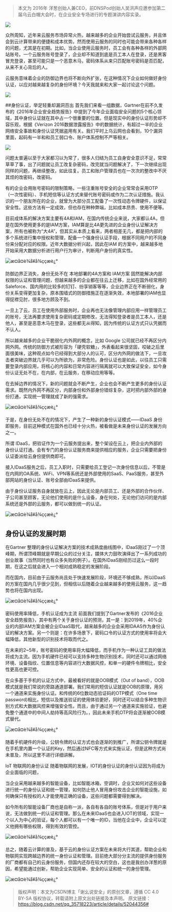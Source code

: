 
> 本文为 2016年 洋葱创始人兼CEO，前DNSPod创始人吴洪声应邀参加第二届乌云白帽大会时，在企业安全专场进行的专题演讲内容实录。

<!-- more -->

![](https://cdn.authing.cn/blog/20190905122451.png)

众所周知，近年来云服务市场异常火热，越来越多的企业开始尝试云服务，并且体会到云计算带来的便捷和成本优势。然而使用云服务的同时也可能会带来各种各样的问题，尤其是在初期。比如，当企业使用云服务时，员工会有各种各样的外部网站账号。一个云服务账号登录了，企业却不知道到底是员工本人在登录，还是黑客冒充登录，甚至可能只是一个恶意木马，密码体系从来只匹配账号密码是否匹配，从来不关心背后的人。

云服务意味着企业的防御边界也将不断向外扩张，在这种情况下企业如何做好身份认证，以应对越来越复杂的身份环境？今天我就来和大家一起讨论这个问题。

![](https://cdn.authing.cn/blog/20190905122509.png)

##身份认证，举足轻重却漏洞百出
首先我们来看一组数据，Gartner在前不久发布的《2016年企业安全趋势报告》中提到了今年企业面临安全问题的5个核心领域，其中身份认证就在其中占一个很重要的位置。但是现实中的身份认证形势却不容乐观，根据《Verizon 2016数据泄露报告》中的数据统计，有超过一半的企业网络安全事故和身份认证凭据盗用有关。我们平时上乌云网也会看到，10个漏洞里面，起码有一半和和员工弱口令、账户体系控制不严等相关。

![](https://cdn.authing.cn/blog/20190905122537.png)

问题太普遍以至于大家都习以为常了，很多人归结为员工自身安全意识不足，常常草草了事，出了问题就让员工改复杂密码，改完就当问题解决了，下一次继续出现同样的问题，再继续整改，如此往复。员工和账户管理员也在一次次的整改中不厌其烦的改密码，改密码。

有的企业会用账号密码的限制策略，一些注重账号安全的企业常常会采用OTP（一次性密码）、手机短信等认证方式来替代账号密码或作为二次认证措施。我认识的一个朋友所在的企业，就曾为大部分员工配备了一次性动态令牌硬件，以保证安全性。这些方法有一定成效，但也存在种种弊端，比如成本昂贵、使用不便等。

目前成体系的解决方案主要有4A和IAM，在国内传统企业来说，大家都认4A，但是在国外使用更多的是IAM方案，IAM算是比4A更先进的企业身份认证解决方案，所有也被称为“大4A”，但其实从本质上看来，两者相差无几，都是把内部的多个系统进行集中授权和管理，配备一个强身份认证手段，根据不同用户的不同身份来分配对应的权限。近年大数据分析兴起，因此在IAM 的方案中，越来越多地开始采用大数据分析进行用户行为审计，判断用户身份的真实性。

![æ­¤å¤è¾å¥å¾ççæè¿°](http://www.2cto.com/uploadfile/Collfiles/20160728/20160728091454132.jpg)

防御边界正消失，身份无处不在
本地部署的4A方案和 IAM方案 固然能解决内部权限的认证和管理问题，但越来越多的企业都在往云上迁移，比如在国外经常用的Saleforce、国内用的比较多的钉钉、纷享销客等等，企业边界正在不断弱化，身份关系变得更加复杂，原本围墙式的防御措施正在逐渐失效，本地部署的IAM也显得捉襟见肘，很多地方顾及不到。

一旦上了云，员工在使用外部服务时，企业再也无法像管理内部应用一样管理员工的账号，无法再要求使用复杂密码或定期修改，无法得知登录者是员工本人，还是他人，甚至是恶意木马在登录，这些都无从得知，因为传统的认证方式只认凭据而不认人。

所以越来越多的企业干脆弱化内外网的概念，比如 Google 公司就已经不再区分内网外网。传统的防御方式被形容为「硬壳软糖」，外表看起来很坚固，咬破之后里面很美味，这种观点如今已经得到大部分人的认可，区分内外网的做法下，一旦攻击者突破边界就几乎可以为所欲为，非常危险。身份认证也是如此，以往员工只需要登录内部应用，将核心的内容和日常内容进行隔离就可以大致保证安全，如今身份认证无处不在，在内部，在云服务，在移动应用等等。

在去掉边界的情况下，新的问题就会不断产生，企业也会不断产生更多的身份认证需求。既然内外网不再区分，内部身份和外部身份错综复杂，这时把内部外部的身份打通，实现统一管理就成了新的强需求。

![æ­¤å¤è¾å¥å¾ççæè¿°](http://www.2cto.com/uploadfile/Collfiles/20160728/20160728091454133.jpg)

于是，在身份无处不在的情况下，产生了一种新的身份认证模式——IDaaS 身份即服务，目前这种模式在国外也已经十分火热，被看做是未来身份认证的发展方向之一。

所谓 IDaaS，把验证作为一个云服务提出来，整个架设在云上，把企业内外部的身份认证打通。会有专门的身份认证服务商来提供相应的服务，企业只需要把身份认证委派给云身份提供商即可。

接入IDaaS服务之后，员工入职时，只需要给员工登记一次身份信息以后，不管是在内网的OA系统、WiFi、VPN等系统还是外部使用的SaaS、PaaS服务，甚至外部网站的身份认证、账号全部由IDaaS来提供。

由于身份认证服务自身就放在云上，因此无论是内部员工、还是外部的合作伙伴、子公司甚至顾客，无论他们使用的是什么设备，身在何处，无论他们访问的是内部系统还是外部的云服务，都可以做到统一的认证。

![æ­¤å¤è¾å¥å¾ççæè¿°](http://www.2cto.com/uploadfile/Collfiles/20160728/20160728091454134.jpg)

## 身份认证的发展时期
在Gartner 整理的身份认证解决方案的技术成熟度曲线图中，IDaaS刚过了一个顶峰期，所谓顶峰期就是早期公众的过分关注，媒体大力鼓吹演绎出了一系列成功的创业故事（当然同时也有众多失败的例子）。在国外IDaaS刚经历过这么一段时期，在这之后就会进入一个相对成熟稳定的发展阶段。

而在国内，目前由于云服务尚且处于快速发展阶段，环境还不够成熟，所以IDaaS的方案在国内几乎很少见到，但相信以后随着企业越来越多的使用云服务，这一趋势也将在国内出现。

![æ­¤å¤è¾å¥å¾ççæè¿°](http://www.2cto.com/uploadfile/Collfiles/20160728/20160728091454135.jpg)

密码使用率降低，手机认证成为主流
前面我们提到了Gartner发布的《2016企业安全趋势报告》，其中有两个关于身份认证的预测，其一是：到2019年，40%企业的内部IAM方案会被企业IDaaS取代，越来越多的企业会采用IDAAS作为身份认证的解决方案。另一个则是：在许多场景下，密码口令的认证方式的使用率将会大幅降低，其他新型的识别技术将取而代之。

在未来的2~5年，账号密码的使用率将大幅降低，而手机作为一种认证工具的做法将成为主流。因为手机硬件已经可以支持多种生物识别技术，同时还可以通过网络环境、设备指纹、位置信息等内容进行大数据风控，和单一的硬件令牌相比，安全性更高也更可控。

在众多基于手机的认证方式中，最被看好的就是OOB模式（Out of band），OOB模式就是我们常说的旁路通道部署。我们常用的短信认证就是OOB的原理，用另一个通道来实施身份认证。和传统的6位数动态验证码的OTP模式（One time password)相比，短信以及推送验证的使用体验更好，同时还可以结合多种生物识别方式和大数据风控来增强安全性。而且，由于通过另一个通道来实施验证，也避免整个通道中的中间人劫持等高风险行为。，因此未来手机OTP将会逐渐被OOB模式替代。

![æ­¤å¤è¾å¥å¾ççæè¿°](http://www.2cto.com/uploadfile/Collfiles/20160728/20160728091454136.jpg)

随着手机硬件的升级，公钥令牌的认证方式也会逐渐的到推广，所谓公钥令牌就是在手机里内置一个认证的Key，然后通过NFC等方式来实施认证，但是这种方式尚未普及，所以这里不进行详细讲解。

IoT 物联网的身份认证
随着物联网的发展，IOT的身份认证的身份认证因为将成为企业面临的问题，

当企业采用越来越多的智能设备，比如智能冰箱，空调时，企业又如何对这些设备进行统一的身份认证和统一管理，如何防止他人冒用身份攻击企业的智能设施，如何确保只有授权的人才能使用正确的设备，这些问题都需要得到解决。

如今所有的智能设备厂商也是自称一派，各自有各自的账号体系，但是对于用户来说，无法做到统一的认证和管理。那么在未来IDaaS也会进入IOT的领域，实现一个以人为中心的验证，每个人都可以有一个唯一的ID，当他在企业中，企业可以定义他拥有哪些权限，得到有效的管控。

![æ­¤å¤è¾å¥å¾ççæè¿°](http://www.2cto.com/uploadfile/Collfiles/20160728/20160728091454137.jpg)

总之，随着云计算的普及，基于云的身份认证方案在未来将大行其道，帮助企业和物联网实现跨越边界的统一身份认证和管理。目前绝大部分分主流的提供身份服务的厂商都有自己的云身份服务，但国内还存在较大的空白，这也是我创办洋葱的原因，希望能通过创新，帮助企业实现简单、安全的认证和统一的身份管理。

![æ­¤å¤è¾å¥å¾ççæè¿°](http://www.2cto.com/uploadfile/Collfiles/20160728/20160728091454138.jpg)

> 版权声明：本文为CSDN博主「谢幺说安全」的原创文章，遵循 CC 4.0 BY-SA 版权协议，转载请附上原文出处链接及本声明。
> 原文链接：https://blog.csdn.net/qq_35718223/article/details/52044356#